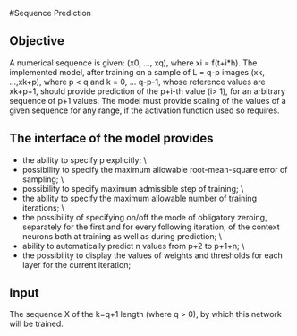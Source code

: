 #Sequence Prediction
## Objective
A numerical sequence is given: (x0, ..., xq), where xi = f(t+i*h). The implemented model, after training on a sample of L = q-p images (xk, ...,xk+p), where p < q and k = 0, ... q-p-1, whose reference values are xk+p+1, should provide prediction of the p+i-th value (i> 1), for an arbitrary sequence of p+1 values. The model must provide scaling of the values of a given sequence for any range, if the activation function used so requires. 

## The interface of the model provides
* the ability to specify p explicitly; \
* possibility to specify the maximum allowable root-mean-square error of sampling; \
* possibility to specify maximum admissible step of training; \
* the ability to specify the maximum allowable number of training iterations; \
* the possibility of specifying on/off the mode of obligatory zeroing, separately for the first and for every following iteration, of the context neurons both at training as well as during prediction; \
* ability to automatically predict n values from p+2 to p+1+n; \
* the possibility to display the values of weights and thresholds for each layer for the current iteration;

## Input
The sequence X of the k=q+1 length (where q > 0), by which this network will be trained.
